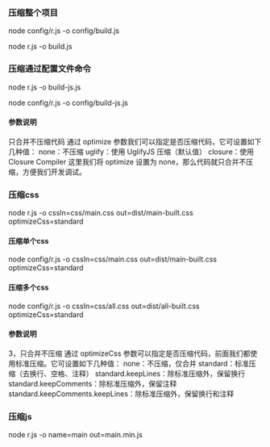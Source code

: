 ### 压缩整个项目
node config/r.js -o config/build.js

node r.js -o build.js

### 压缩通过配置文件命令
node r.js -o build-js.js

node config/r.js -o config/build-js.js
#### 参数说明
只合并不压缩代码
通过 optimize 参数我们可以指定是否压缩代码，它可设置如下几种值：
none：不压缩
uglify：使用 UglifyJS 压缩（默认值）
closure：使用 Closure Compiler
这里我们将 optimize 设置为 none，那么代码就只合并不压缩，方便我们开发调试。

### 压缩css
node r.js -o cssIn=css/main.css out=dist/main-built.css optimizeCss=standard
#### 压缩单个css
node config/r.js -o cssIn=css/main.css out=dist/main-built.css optimizeCss=standard
#### 压缩多个css
node config/r.js -o cssIn=css/all.css out=dist/all-built.css optimizeCss=standard

#### 参数说明
3，只合并不压缩
通过 optimizeCss 参数可以指定是否压缩代码，前面我们都使用标准压缩。它可设置如下几种值：
none：不压缩，仅合并
standard：标准压缩（去换行、空格、注释）
standard.keepLines：除标准压缩外，保留换行
standard.keepComments：除标准压缩外，保留注释
standard.keepComments.keepLines：除标准压缩外，保留换行和注释

### 压缩js
node r.js -o name=main out=main.min.js